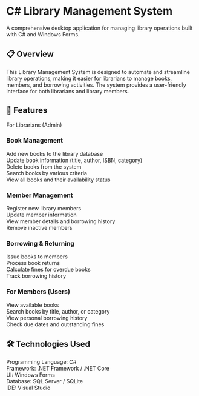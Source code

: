 # C# Library Management System
A comprehensive desktop application for managing library operations built with C# and Windows Forms.
## 📋 Overview
This Library Management System is designed to automate and streamline library operations, making it easier for librarians to manage books, members, and borrowing activities. The system provides a user-friendly interface for both librarians and library members.
## 🚀 Features
For Librarians (Admin)

### Book Management

Add new books to the library database\
Update book information (title, author, ISBN, category)\
Delete books from the system\
Search books by various criteria\
View all books and their availability status


### Member Management

Register new library members\
Update member information\
View member details and borrowing history\
Remove inactive members


### Borrowing & Returning

Issue books to members\
Process book returns\
Calculate fines for overdue books\
Track borrowing history



### For Members (Users)

View available books\
Search books by title, author, or category\
View personal borrowing history\
Check due dates and outstanding fines

## 🛠️ Technologies Used

Programming Language: C#\
Framework: .NET Framework / .NET Core\
UI: Windows Forms\
Database: SQL Server / SQLite\
IDE: Visual Studio
